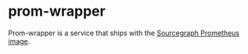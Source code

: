 # prom-wrapper

Prom-wrapper is a service that ships with the [Sourcegraph Prometheus image](https://sourcegraph.com/docs/dev/background-information/observability/prometheus).
